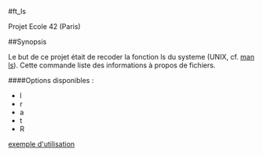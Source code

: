#ft_ls
  
Projet Ecole 42 (Paris)
  
##Synopsis

Le but de ce projet était de recoder la fonction ls du systeme (UNIX, cf. [man ls](http://manpagesfr.free.fr/man/man1/ls.1.html)). Cette commande liste des informations à propos de fichiers.

####Options disponibles :

* l
* r
* a
* t
* R
  
[exemple d'utilisation](./img/utilisation_ls.png)
